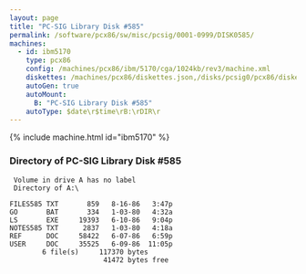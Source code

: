 ```yaml
---
layout: page
title: "PC-SIG Library Disk #585"
permalink: /software/pcx86/sw/misc/pcsig/0001-0999/DISK0585/
machines:
  - id: ibm5170
    type: pcx86
    config: /machines/pcx86/ibm/5170/cga/1024kb/rev3/machine.xml
    diskettes: /machines/pcx86/diskettes.json,/disks/pcsig0/pcx86/diskettes.json
    autoGen: true
    autoMount:
      B: "PC-SIG Library Disk #585"
    autoType: $date\r$time\rB:\rDIR\r
---
```


{% include machine.html id="ibm5170" %}

### Directory of PC-SIG Library Disk #585

     Volume in drive A has no label
     Directory of A:\

    FILES585 TXT       859   8-16-86   3:47p
    GO       BAT       334   1-03-80   4:32a
    LS       EXE     19393   6-10-86   9:04p
    NOTES585 TXT      2837   1-03-80   4:18a
    REF      DOC     58422   6-07-86   6:59p
    USER     DOC     35525   6-09-86  11:05p
            6 file(s)     117370 bytes
                           41472 bytes free

